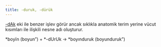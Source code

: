 ```yaml
---
title: -duruk, -dürük
---
```


[-dAk](/pt/-ekler/-dAk) eki ile benzer işlev görür ancak sıklıkla anatomik terim yerine vücut kısımları ile ilişkili nesne adı oluşturur.

*boyïn (boyun”) + *-dUrUk → *boyınduruk (boyunduruk”)